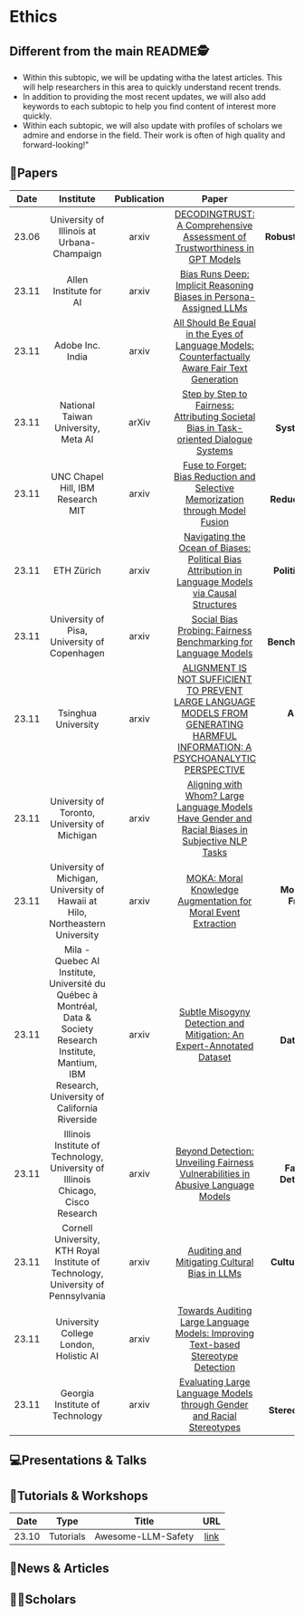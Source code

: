 # Ethics

## Different from the main README🕵️

- Within this subtopic, we will be updating witha the latest articles. This will help researchers in this area to quickly understand recent trends.
- In addition to providing the most recent updates, we will also add keywords to each subtopic to help you find content of interest more quickly.
- Within each subtopic, we will also update with profiles of scholars we admire and endorse in the field. Their work is often of high quality and forward-looking!"


## 📑Papers

| Date  |                                                                         Institute                                                                         | Publication |                                                                               Paper                                                                                |                                  Keywords                                  |
|:-----:|:---------------------------------------------------------------------------------------------------------------------------------------------------------:|:-----------:|:------------------------------------------------------------------------------------------------------------------------------------------------------------------:|:--------------------------------------------------------------------------:|
| 23.06 |                                                        University of Illinois at Urbana-Champaign                                                         |    arxiv    |                           [DECODINGTRUST: A Comprehensive Assessment of Trustworthiness in GPT Models](https://arxiv.org/abs/2306.11698)                           |             **Robustness**&**Ethics**&**Privacy**&**Toxicity**             |
| 23.11 |                                                                  Allen Institute for AI                                                                   |    arxiv    |                               [Bias Runs Deep: Implicit Reasoning Biases in Persona-Assigned LLMs](https://arxiv.org/abs/2311.04892)                               |                          **Bias**&**Stereotypes**                          |
| 23.11 |                                                                     Adobe Inc. India                                                                      |    arxiv    |                [All Should Be Equal in the Eyes of Language Models: Counterfactually Aware Fair Text Generation](https://arxiv.org/abs/2311.05451)                 |                          **Fairness**&**Biases**                           |
| 23.11 |                                                            National Taiwan University, Meta AI                                                            |    arXiv    |                     [Step by Step to Fairness: Attributing Societal Bias in Task-oriented Dialogue Systems](https://arxiv.org/abs/2311.06513)                      |     **Task-oriented Dialogue Systems**&**Societal Bias**&**Fairness**      |
| 23.11 |                                                             UNC Chapel Hill, IBM Research MIT                                                             |    arxiv    |                         [Fuse to Forget: Bias Reduction and Selective Memorization through Model Fusion](https://arxiv.org/abs/2311.07682)                         |       **Model Fusion**&**Bias Reduction**&**Selective Memorization**       |
| 23.11 |                                                                        ETH Zürich                                                                         |    arxiv    |              [Navigating the Ocean of Biases: Political Bias Attribution in Language Models via Causal Structures](https://arxiv.org/abs/2311.08605)               |                 **Political Debates**&**Bias Attribution**                 |
| 23.11 |                                                       University of Pisa, University of Copenhagen                                                        |    arxiv    |                                 [Social Bias Probing: Fairness Benchmarking for Language Models](https://arxiv.org/abs/2311.09090)                                 |    **Social Biases**&**Fairness Benchmarking**&**Identity Stereotypes**    |
| 23.11 |                                                                    Tsinghua University                                                                    |    arxiv    | [ALIGNMENT IS NOT SUFFICIENT TO PREVENT LARGE LANGUAGE MODELS FROM GENERATING HARMFUL INFORMATION: A PSYCHOANALYTIC PERSPECTIVE](https://arxiv.org/abs/2311.08487) |             **Alignment**&**Psychoanalysis Theory**&**Ethics**             |
| 23.11 |                                                       University of Toronto, University of Michigan                                                       |    arxiv    |                [Aligning with Whom? Large Language Models Have Gender and Racial Biases in Subjective NLP Tasks](https://arxiv.org/abs/2311.09730)                 |                      **Gender Bias**&**Racial Bias**                       |
| 23.11 |                                       University of Michigan, University of Hawaii at Hilo, Northeastern University                                       |    arxiv    |                                 [MOKA: Moral Knowledge Augmentation for Moral Event Extraction](https://arxiv.org/abs/2311.09733)                                  | **Moral Event Extraction**&**MOKA Framewor**k&**External Moral Knowledge** |
| 23.11 | Mila - Quebec AI Institute, Université du Québec à Montréal, Data & Society Research Institute, Mantium, IBM Research, University of California Riverside |    arxiv    |                             [Subtle Misogyny Detection and Mitigation: An Expert-Annotated Dataset](https://arxiv.org/abs/2311.09443)                              |       **Subtle Misogyny**&B**iasly Dataset**&**Dataset Development**       |
| 23.11 |                                     Illinois Institute of Technology, University of Illinois Chicago, Cisco Research                                      |    arxiv    |                        [Beyond Detection: Unveiling Fairness Vulnerabilities in Abusive Language Models](https://arxiv.org/abs/2311.09428)                         |    **Fairness**&**Abusive Language Detection**&**Adversarial Attacks**     |
| 23.11 |                                     Cornell University, KTH Royal Institute of Technology, University of Pennsylvania                                     |    arxiv    |                                         [Auditing and Mitigating Cultural Bias in LLMs](https://arxiv.org/abs/2311.14096)                                          |                **Cultural Bias**&**Mitigation Strategies**                 |
| 23.11 |                                                          University College London, Holistic AI                                                           |    arxiv    |                       [Towards Auditing Large Language Models: Improving Text-based Stereotype Detection](https://arxiv.org/abs/2311.14126)                        |                          **Stereotype Detection**                          |
| 23.11 |                                                              Georgia Institute of Technology                                                              |    arxiv    |                             [Evaluating Large Language Models through Gender and Racial Stereotypes](https://arxiv.org/abs/2311.14788)                             |      **Gender Bias**&**Racial Stereotypes**&**Evaluation Framework**       |


## 💻Presentations & Talks


## 📖Tutorials & Workshops

| Date  |   Type    |       Title        |                         URL                          |
|:-----:|:---------:|:------------------:|:----------------------------------------------------:|
| 23.10 | Tutorials | Awesome-LLM-Safety | [link](https://github.com/ydyjya/Awesome-LLM-Safety) |

## 📰News & Articles

## 🧑‍🏫Scholars
